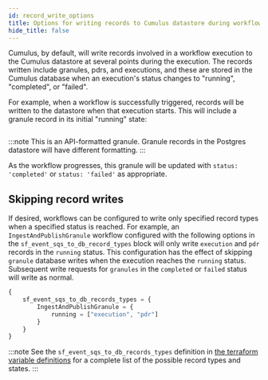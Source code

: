 ```yaml
---
id: record_write_options
title: Options for writing records to Cumulus datastore during workflow executions
hide_title: false
---
```


Cumulus, by default, will write records involved in a workflow execution to the Cumulus datastore at several points during the execution. The records written include granules, pdrs, and executions, and these are stored in the Cumulus database when an execution's status changes to "running", "completed", or "failed".

For example, when a workflow is successfully triggered, records will be written to the datastore when that execution starts. This will include a granule record in its initial "running" state:

```js

```
:::note
This is an API-formatted granule. Granule records in the Postgres datastore will have different formatting.
:::

As the workflow progresses, this granule will be updated with `status: 'completed'` or `status: 'failed'` as appropriate.

## Skipping record writes

If desired, workflows can be configured to write only specified record types when a specified status is reached. For example, an `IngestAndPublishGranule` workflow configured with the following options in the `sf_event_sqs_to_db_record_types` block will only write `execution` and `pdr` records in the `running` status. This configuration has the effect of skipping `granule` database writes when the execution reaches the `running` status. Subsequent write requests for `granules` in the `completed` or `failed` status will write as normal.

```js
{
    sf_event_sqs_to_db_records_types = {
        IngestAndPublishGranule = {
            running = ["execution", "pdr"]
        }
    }
}
```

:::note
See the `sf_event_sqs_to_db_records_types` definition in [the terraform variable definitions](https://github.com/nasa/cumulus/blob/master/tf-modules/ingest/variables.tf) for a complete list of the possible record types and states.
:::


